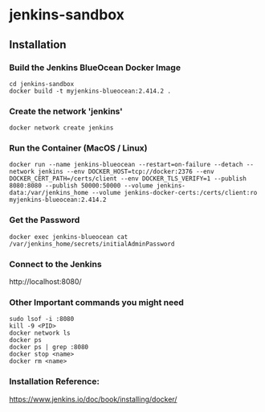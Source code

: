 # jenkins-sandbox

## Installation

### Build the Jenkins BlueOcean Docker Image

```
cd jenkins-sandbox
docker build -t myjenkins-blueocean:2.414.2 .
```

### Create the network 'jenkins'
```
docker network create jenkins
```

### Run the Container (MacOS / Linux)
```
docker run --name jenkins-blueocean --restart=on-failure --detach --network jenkins --env DOCKER_HOST=tcp://docker:2376 --env DOCKER_CERT_PATH=/certs/client --env DOCKER_TLS_VERIFY=1 --publish 8080:8080 --publish 50000:50000 --volume jenkins-data:/var/jenkins_home --volume jenkins-docker-certs:/certs/client:ro myjenkins-blueocean:2.414.2
```

### Get the Password
```
docker exec jenkins-blueocean cat /var/jenkins_home/secrets/initialAdminPassword
```

### Connect to the Jenkins
http://localhost:8080/

### Other Important commands you might need
```
sudo lsof -i :8080
kill -9 <PID>
docker network ls
docker ps
docker ps | grep :8080
docker stop <name>
docker rm <name>
```

### Installation Reference:
https://www.jenkins.io/doc/book/installing/docker/